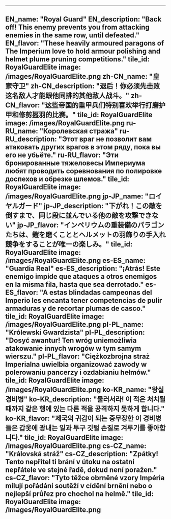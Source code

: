 ---

EN_name: "Royal Guard"
EN_description: "Back off!  This enemy prevents you from attacking enemies in the same row, until defeated."
EN_flavor: "These heavily armoured paragons of The Imperium love to hold armour polishing and helmet plume pruning competitions."
tile_id: RoyalGuardElite
image: /images/RoyalGuardElite.png
zh-CN_name: "皇家守卫"
zh-CN_description: "退后！你必须先击败这名敌人才能跟他同排的其他敌人战斗。"
zh-CN_flavor: "这些帝国的重甲兵们特别喜欢举行打磨护甲和修剪盔羽的比赛。"
tile_id: RoyalGuardElite
image: /images/RoyalGuardElite.png
ru-RU_name: "Королевская стража"
ru-RU_description: "Этот враг не позволит вам атаковать других врагов в этом ряду, пока вы его не убьёте."
ru-RU_flavor: "Эти бронированные тяжеловесы Империума любят проводить соревнования по полировке доспехов и обрезке шлемов."
tile_id: RoyalGuardElite
image: /images/RoyalGuardElite.png
jp-JP_name: "ロイヤルガード"
jp-JP_description: "下がれ！この敵を倒すまで、同じ段に並んでいる他の敵を攻撃できない"
jp-JP_flavor: "インペリウムの重装備のパラゴンたちは、鎧を磨くこととヘルメットの羽飾りの手入れ競争をすることが唯一の楽しみ。"
tile_id: RoyalGuardElite
image: /images/RoyalGuardElite.png
es-ES_name: "Guardia Real"
es-ES_description: "¡Atrás! Este enemigo impide que ataques a otros enemigos en la misma fila, hasta que sea derrotado."
es-ES_flavor: "A estas blindadas campeonas del Imperio les encanta tener competencias de pulir armaduras y de recortar plumas de casco."
tile_id: RoyalGuardElite
image: /images/RoyalGuardElite.png
pl-PL_name: "Królewski Gwardzista"
pl-PL_description: "Dosyć awantur! Ten wróg uniemożliwia atakowanie innych wrogów w tym samym wierszu."
pl-PL_flavor: "Ciężkozbrojna straż Imperialna uwielbia organizować zawody w polerowaniu pancerzy i ozdabianiu hełmów."
tile_id: RoyalGuardElite
image: /images/RoyalGuardElite.png
ko-KR_name: "왕실 경비병"
ko-KR_description: "물러서라! 이 적은 처치될 때까지 같은 행에 있는 다른 적을 공격하지 못하게 합니다."
ko-KR_flavor: "제국의 귀감이 되는 중무장한 이 경비병들은 갑옷에 광내는 일과 투구 깃털 손질로 겨루기를 좋아합니다."
tile_id: RoyalGuardElite
image: /images/RoyalGuardElite.png
cs-CZ_name: "Královská stráž"
cs-CZ_description: "Zpátky! Tento nepřítel ti brání v útoku na ostatní nepřátele ve stejné řadě, dokud není poražen."
cs-CZ_flavor: "Tyto těžce obrněné vzory Impéria milují pořádání soutěží v cídění brnění nebo o nejlepší průřez pro chochol na helmě."
tile_id: RoyalGuardElite
image: /images/RoyalGuardElite.png
---